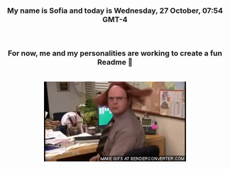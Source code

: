 


<div align="center">
<h3 >My name is Sofia and today is Wednesday, 27 October, 07:54 GMT-4</h3><br>
<h3 >For now, me and my personalities are working to create a fun Readme 👋
</h3><br>
<img src='img/dwight.gif' alt='working...'/>
</div>
